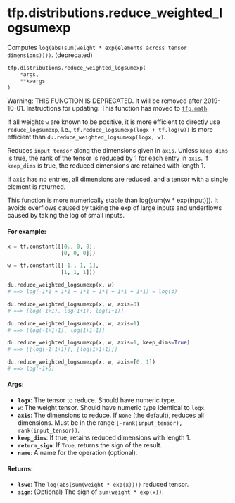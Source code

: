 <div itemscope itemtype="http://developers.google.com/ReferenceObject">
<meta itemprop="name" content="tfp.distributions.reduce_weighted_logsumexp" />
<meta itemprop="path" content="Stable" />
</div>

# tfp.distributions.reduce_weighted_logsumexp

Computes `log(abs(sum(weight * exp(elements across tensor dimensions))))`. (deprecated)

``` python
tfp.distributions.reduce_weighted_logsumexp(
    *args,
    **kwargs
)
```

<!-- Placeholder for "Used in" -->

Warning: THIS FUNCTION IS DEPRECATED. It will be removed after 2019-10-01.
Instructions for updating:
This function has moved to <a href="../../tfp/math.md"><code>tfp.math</code></a>.

If all weights `w` are known to be positive, it is more efficient to directly
use `reduce_logsumexp`, i.e., `tf.reduce_logsumexp(logx + tf.log(w))` is more
efficient than `du.reduce_weighted_logsumexp(logx, w)`.

Reduces `input_tensor` along the dimensions given in `axis`.
Unless `keep_dims` is true, the rank of the tensor is reduced by 1 for each
entry in `axis`. If `keep_dims` is true, the reduced dimensions
are retained with length 1.

If `axis` has no entries, all dimensions are reduced, and a
tensor with a single element is returned.

This function is more numerically stable than log(sum(w * exp(input))). It
avoids overflows caused by taking the exp of large inputs and underflows
caused by taking the log of small inputs.

#### For example:



```python
x = tf.constant([[0., 0, 0],
                 [0, 0, 0]])

w = tf.constant([[-1., 1, 1],
                 [1, 1, 1]])

du.reduce_weighted_logsumexp(x, w)
# ==> log(-1*1 + 1*1 + 1*1 + 1*1 + 1*1 + 1*1) = log(4)

du.reduce_weighted_logsumexp(x, w, axis=0)
# ==> [log(-1+1), log(1+1), log(1+1)]

du.reduce_weighted_logsumexp(x, w, axis=1)
# ==> [log(-1+1+1), log(1+1+1)]

du.reduce_weighted_logsumexp(x, w, axis=1, keep_dims=True)
# ==> [[log(-1+1+1)], [log(1+1+1)]]

du.reduce_weighted_logsumexp(x, w, axis=[0, 1])
# ==> log(-1+5)
```

#### Args:


* <b>`logx`</b>: The tensor to reduce. Should have numeric type.
* <b>`w`</b>: The weight tensor. Should have numeric type identical to `logx`.
* <b>`axis`</b>: The dimensions to reduce. If `None` (the default), reduces all
  dimensions. Must be in the range `[-rank(input_tensor),
  rank(input_tensor))`.
* <b>`keep_dims`</b>: If true, retains reduced dimensions with length 1.
* <b>`return_sign`</b>: If `True`, returns the sign of the result.
* <b>`name`</b>: A name for the operation (optional).


#### Returns:


* <b>`lswe`</b>: The `log(abs(sum(weight * exp(x))))` reduced tensor.
* <b>`sign`</b>: (Optional) The sign of `sum(weight * exp(x))`.